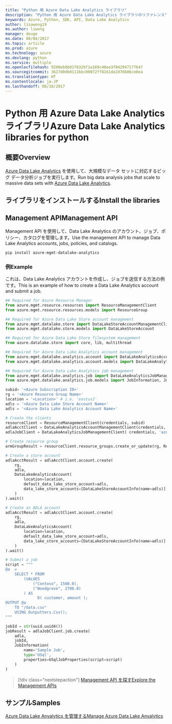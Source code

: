 ```yaml
---
title: "Python 用 Azure Data Lake Analytics ライブラリ"
description: "Python 用 Azure Data Lake Analytics ライブラリのリファレンス"
keywords: Azure, Python, SDK, API, Data Lake Analytics
author: lisawong19
ms.author: liwong
manager: douge
ms.date: 08/04/2017
ms.topic: article
ms.prod: azure
ms.technology: azure
ms.devlang: python
ms.service: multiple
ms.openlocfilehash: 9200eb8b01f6326f1a169c48ee3f842947177647
ms.sourcegitcommit: 3617d0db0111bbc00072ff8161de2d76606ce0ea
ms.translationtype: HT
ms.contentlocale: ja-JP
ms.lasthandoff: 08/18/2017
---
```

# <a name="azure-data-lake-analytics-libraries-for-python"></a><span data-ttu-id="ab581-104">Python 用 Azure Data Lake Analytics ライブラリ</span><span class="sxs-lookup"><span data-stu-id="ab581-104">Azure Data Lake Analytics libraries for python</span></span>

## <a name="overview"></a><span data-ttu-id="ab581-105">概要</span><span class="sxs-lookup"><span data-stu-id="ab581-105">Overview</span></span>
<span data-ttu-id="ab581-106">[Azure Data Lake Analytics](/azure/data-lake-analytics/data-lake-analytics-overview) を使用して、大規模なデータ セットに対応するビッグ データ分析ジョブを実行します。</span><span class="sxs-lookup"><span data-stu-id="ab581-106">Run big data analysis jobs that scale to massive data sets with [Azure Data Lake Analytics](/azure/data-lake-analytics/data-lake-analytics-overview).</span></span>

## <a name="install-the-libraries"></a><span data-ttu-id="ab581-107">ライブラリをインストールする</span><span class="sxs-lookup"><span data-stu-id="ab581-107">Install the libraries</span></span>

## <a name="management-api"></a><span data-ttu-id="ab581-108">Management API</span><span class="sxs-lookup"><span data-stu-id="ab581-108">Management API</span></span>
<span data-ttu-id="ab581-109">Management API を使用して、Data Lake Analytics のアカウント、ジョブ、ポリシー、カタログを管理します。</span><span class="sxs-lookup"><span data-stu-id="ab581-109">Use the management API to manage Data Lake Analytics accounts, jobs, policies, and catalogs.</span></span>

```bash
pip install azure-mgmt-datalake-analytics
```

### <a name="example"></a><span data-ttu-id="ab581-110">例</span><span class="sxs-lookup"><span data-stu-id="ab581-110">Example</span></span>
<span data-ttu-id="ab581-111">これは、Data Lake Analytics アカウントを作成し、ジョブを送信する方法の例です。</span><span class="sxs-lookup"><span data-stu-id="ab581-111">This is an example of how to create a Data Lake Analytics account and submit a job.</span></span> 

```python
## Required for Azure Resource Manager
from azure.mgmt.resource.resources import ResourceManagementClient
from azure.mgmt.resource.resources.models import ResourceGroup

## Required for Azure Data Lake Store account management
from azure.mgmt.datalake.store import DataLakeStoreAccountManagementClient
from azure.mgmt.datalake.store.models import DataLakeStoreAccount

## Required for Azure Data Lake Store filesystem management
from azure.datalake.store import core, lib, multithread

## Required for Azure Data Lake Analytics account management
from azure.mgmt.datalake.analytics.account import DataLakeAnalyticsAccountManagementClient
from azure.mgmt.datalake.analytics.account.models import DataLakeAnalyticsAccount, DataLakeStoreAccountInfo

## Required for Azure Data Lake Analytics job management
from azure.mgmt.datalake.analytics.job import DataLakeAnalyticsJobManagementClient
from azure.mgmt.datalake.analytics.job.models import JobInformation, JobState, USqlJobProperties

subid= '<Azure Subscription ID>'
rg = '<Azure Resource Group Name>'
location = '<Location>' # i.e. 'eastus2'
adls = '<Azure Data Lake Store Account Name>'
adls = '<Azure Data Lake Analytics Account Name>'

# Create the clients
resourceClient = ResourceManagementClient(credentials, subid)
adlaAcctClient = DataLakeAnalyticsAccountManagementClient(credentials, subid)
adlaJobClient = DataLakeAnalyticsJobManagementClient( credentials, 'azuredatalakeanalytics.net')

# Create resource group
armGroupResult = resourceClient.resource_groups.create_or_update(rg, ResourceGroup(location=location))

# Create a store account
adlaAcctResult = adlaAcctClient.account.create(
    rg,
    adla,
    DataLakeAnalyticsAccount(
        location=location,
        default_data_lake_store_account=adls,
        data_lake_store_accounts=[DataLakeStoreAccountInfo(name=adls)]
    )
).wait()

# Create an ADLA account
adlaAcctResult = adlaAcctClient.account.create(
    rg,
    adla,
    DataLakeAnalyticsAccount(
        location=location,
        default_data_lake_store_account=adls,
        data_lake_store_accounts=[DataLakeStoreAccountInfo(name=adls)]
    )
).wait()

# Submit a job
script = """
@a  = 
    SELECT * FROM 
        (VALUES
            ("Contoso", 1500.0),
            ("Woodgrove", 2700.0)
        ) AS 
              D( customer, amount );
OUTPUT @a
    TO "/data.csv"
    USING Outputters.Csv();
"""

jobId = str(uuid.uuid4())
jobResult = adlaJobClient.job.create(
    adla,
    jobId,
    JobInformation(
        name='Sample Job',
        type='USql',
        properties=USqlJobProperties(script=script)
    )
)
```

> [!div class="nextstepaction"]
> [<span data-ttu-id="ab581-112">Management API を探す</span><span class="sxs-lookup"><span data-stu-id="ab581-112">Explore the Management APIs</span></span>](/python/api/overview/azure/datalakeanalytics/managementlibrary)

## <a name="samples"></a><span data-ttu-id="ab581-113">サンプル</span><span class="sxs-lookup"><span data-stu-id="ab581-113">Samples</span></span>
[<span data-ttu-id="ab581-114">Azure Data Lake Anyalytics を管理する</span><span class="sxs-lookup"><span data-stu-id="ab581-114">Manage Azure Data Lake Anyalytics</span></span>](https://docs.microsoft.com/azure/data-lake-analytics/data-lake-analytics-manage-use-python-sdk)